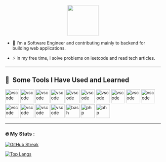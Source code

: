 <div id="header" align="center">
  <img src="https://media.giphy.com/media/M9gbBd9nbDrOTu1Mqx/giphy.gif" width="100"/>
</div>

- :telescope: I’m  a Software Engineer and contributing mainly to backend for building web applications.



- :zap: In my free time, I solve problems on leetcode and read tech articles.






---

<h2> 🚀 &nbsp;Some Tools I Have Used and Learned</h2>
<p align="left">
<img src="https://cdn.jsdelivr.net/gh/devicons/devicon/icons/html5/html5-original.svg" alt="vscode" width="45" height="45"/>
<img src="https://cdn.jsdelivr.net/gh/devicons/devicon/icons/css3/css3-original.svg"  alt="vscode" width="45" height="45"/>
<img src="https://cdn.jsdelivr.net/gh/devicons/devicon/icons/git/git-original.svg" alt="vscode" width="45" height="45"/>
<img src="https://cdn.jsdelivr.net/gh/devicons/devicon/icons/bootstrap/bootstrap-original.svg"alt="vscode" width="45" height="45"/>
<img src="https://cdn.jsdelivr.net/gh/devicons/devicon/icons/python/python-original.svg" alt="vscode" width="45" height="45"/>
<img src="https://cdn.jsdelivr.net/gh/devicons/devicon/icons/javascript/javascript-original.svg" alt="vscode" width="45" height="45"/>
<img src="https://cdn.jsdelivr.net/gh/devicons/devicon/icons/java/java-original-wordmark.svg" alt="vscode" width="45" height="45"/>
<img src="https://cdn.jsdelivr.net/gh/devicons/devicon/icons/nodejs/nodejs-original.svg" alt="vscode" width="45" height="45"/>
<img src="https://cdn.jsdelivr.net/gh/devicons/devicon/icons/express/express-original.svg" alt="vscode" width="45" height="45"/>
<img src="https://cdn.jsdelivr.net/gh/devicons/devicon/icons/mysql/mysql-original.svg" alt="vscode" width="45" height="45"/>
<img src="https://cdn.jsdelivr.net/gh/devicons/devicon/icons/postgresql/postgresql-original.svg" alt="vscode" width="45" height="45"/>
<img src="https://cdn.jsdelivr.net/gh/devicons/devicon/icons/mongodb/mongodb-original-wordmark.svg" alt="vscode" width="45" height="45"/>
<img src="https://cdn.jsdelivr.net/gh/devicons/devicon/icons/typescript/typescript-original.svg" alt="vscode" width="45" height="45"/>
<img src="https://cdn.jsdelivr.net/gh/devicons/devicon/icons/vscode/vscode-original.svg" alt="vscode" width="45" height="45"/>
<img src="https://cdn.jsdelivr.net/gh/devicons/devicon/icons/bash/bash-original.svg" alt="bash" width="45" height="45"/>
<img src="https://cdn.jsdelivr.net/gh/devicons/devicon/icons/php/php-original.svg" alt="php" width="45" height="45"/>
<img src="https://cdn.jsdelivr.net/gh/devicons/devicon/icons/linux/linux-original.svg" alt="php" width="45" height="45"/>
          
</p>


---

### :fire: My Stats :
[![GitHub Streak](http://github-readme-streak-stats.herokuapp.com?user=fithaashraf17&theme=dark&background=000000)](https://git.io/streak-stats)

[![Top Langs](https://github-readme-stats.vercel.app/api/top-langs/?username=fithaashraf17&layout=compact&theme=vision-friendly-dark)](https://github.com/fithaashraf17/github-readme-stats)



 
